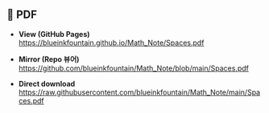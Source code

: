 ## 📄 PDF

- **View (GitHub Pages)**  
  https://blueinkfountain.github.io/Math_Note/Spaces.pdf

- **Mirror (Repo 뷰어)**  
  https://github.com/blueinkfountain/Math_Note/blob/main/Spaces.pdf

- **Direct download**  
  https://raw.githubusercontent.com/blueinkfountain/Math_Note/main/Spaces.pdf
